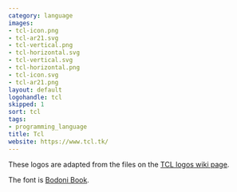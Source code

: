 ```yaml
---
category: language
images:
- tcl-icon.png
- tcl-ar21.svg
- tcl-vertical.png
- tcl-horizontal.svg
- tcl-vertical.svg
- tcl-horizontal.png
- tcl-icon.svg
- tcl-ar21.png
layout: default
logohandle: tcl
skipped: 1
sort: tcl
tags:
- programming_language
title: Tcl
website: https://www.tcl.tk/
---
```


These logos are adapted from the files on the [TCL logos wiki page](http://wiki.tcl.tk/854).

The font is [Bodoni Book](http://www.myfonts.com/fonts/bitstream/atf-bodoni/bodoni-book/?refby=vectorlogozone).
